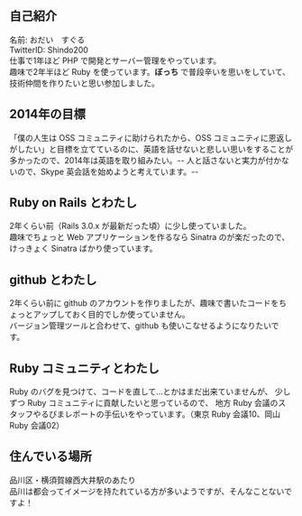 ## 自己紹介
名前: おだい　すぐる  
TwitterID: Shindo200  
仕事で1年ほど PHP で開発とサーバー管理をやっています。  
趣味で2年半ほど Ruby を使っています。**ぼっち** で普段辛いを思いをしていて、技術仲間を作りたいと思い参加しました。

## 2014年の目標
「僕の人生は OSS コミュニティに助けられたから、OSS コミュニティに恩返しがしたい」と目標を立てているのに、英語を話せないと悲しい思いをすることが多かったので、2014年は英語を取り組みたい。--
人と話さないと実力が付かないので、Skype 英会話を始めようと考えています。--

## Ruby on Rails とわたし
2年くらい前（Rails 3.0.x が最新だった頃）に少し使っていました。  
趣味でちょっと Web アプリケーションを作るなら Sinatra のが楽だったので、けっきょく Sinatra ばかり使っています。  

## github とわたし
2年くらい前に github のアカウントを作りましたが、趣味で書いたコードをちょっとアップしておく目的でしか使っていません。  
バージョン管理ツールと合わせて、github も使いこなせるようになりたいです。  

## Ruby コミュニティとわたし
Ruby のバグを見つけて、コードを直して…とかはまだ出来ていませんが、
少しずつ Ruby コミュニティに貢献したいと思っているので、
地方 Ruby 会議のスタッフやるびまレポートの手伝いをやっています。（東京 Ruby 会議10、岡山 Ruby 会議02）

## 住んでいる場所
品川区・横須賀線西大井駅のあたり  
品川は都会ってイメージを持たれている方が多いようですが、そんなことないですよ！
